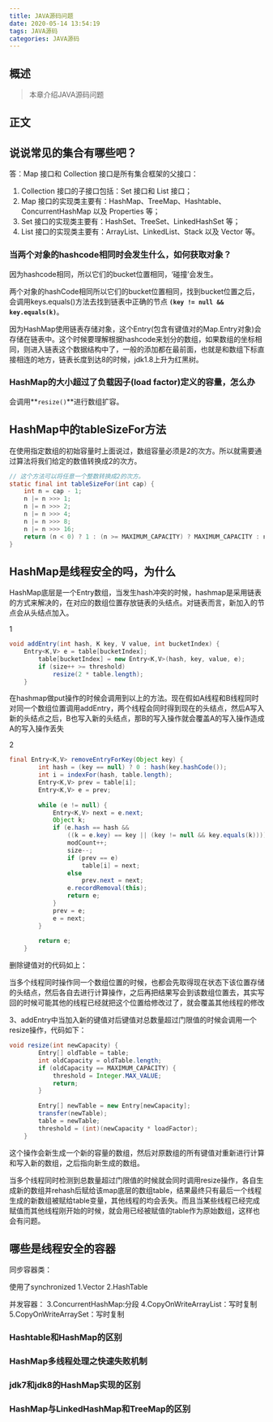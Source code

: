 ```yaml
---
title: JAVA源码问题
date: 2020-05-14 13:54:19
tags: JAVA源码
categories: JAVA源码
---
```


## 概述

> 本章介绍JAVA源码问题

<!--more-->

## 正文

## 说说常见的集合有哪些吧？

答：Map 接口和 Collection 接口是所有集合框架的父接口：

1. Collection 接口的子接口包括：Set 接口和 List 接口；
2. Map 接口的实现类主要有：HashMap、TreeMap、Hashtable、ConcurrentHashMap 以及 Properties 等；
3. Set 接口的实现类主要有：HashSet、TreeSet、LinkedHashSet 等；
4. List 接口的实现类主要有：ArrayList、LinkedList、Stack 以及 Vector 等。

### 当两个对象的hashcode相同时会发生什么，如何获取对象？

因为hashcode相同，所以它们的bucket位置相同，‘碰撞’会发生。

两个对象的hashCode相同所以它们的bucket位置相同，找到bucket位置之后，会调用keys.equals()方法去找到链表中正确的节点 **`(key != null && key.equals(k)`**。

因为HashMap使用链表存储对象，这个Entry(包含有键值对的Map.Entry对象)会存储在链表中。这个时候要理解根据hashcode来划分的数组，如果数组的坐标相同，则进入链表这个数据结构中了，一般的添加都在最前面，也就是和数组下标直接相连的地方，链表长度到达8的时候，jdk1.8上升为红黑树。

### HashMap的大小超过了负载因子(load factor)定义的容量，怎么办

会调用**`resize()`**进行数组扩容。

## HashMap中的tableSizeFor方法

在使用指定数组的初始容量时上面说过，数组容量必须是2的次方。所以就需要通过算法将我们给定的数值转换成2的次方。

```java
// 这个方法可以将任意一个整数转换成2的次方。
static final int tableSizeFor(int cap) {
    int n = cap - 1;
    n |= n >>> 1;
    n |= n >>> 2;
    n |= n >>> 4;
    n |= n >>> 8;
    n |= n >>> 16;
    return (n < 0) ? 1 : (n >= MAXIMUM_CAPACITY) ? MAXIMUM_CAPACITY : n + 1;
}
```

## HashMap是线程安全的吗，为什么

HashMap底层是一个Entry数组，当发生hash冲突的时候，hashmap是采用链表的方式来解决的，在对应的数组位置存放链表的头结点。对链表而言，新加入的节点会从头结点加入。

1

```java
void addEntry(int hash, K key, V value, int bucketIndex) {
	Entry<K,V> e = table[bucketIndex];
        table[bucketIndex] = new Entry<K,V>(hash, key, value, e);
        if (size++ >= threshold)
            resize(2 * table.length);
    }
```

在hashmap做put操作的时候会调用到以上的方法。现在假如A线程和B线程同时对同一个数组位置调用addEntry，两个线程会同时得到现在的头结点，然后A写入新的头结点之后，B也写入新的头结点，那B的写入操作就会覆盖A的写入操作造成A的写入操作丢失

2

```java
final Entry<K,V> removeEntryForKey(Object key) {
        int hash = (key == null) ? 0 : hash(key.hashCode());
        int i = indexFor(hash, table.length);
        Entry<K,V> prev = table[i];
        Entry<K,V> e = prev;
 
        while (e != null) {
            Entry<K,V> next = e.next;
            Object k;
            if (e.hash == hash &&
                ((k = e.key) == key || (key != null && key.equals(k)))) {
                modCount++;
                size--;
                if (prev == e)
                    table[i] = next;
                else
                    prev.next = next;
                e.recordRemoval(this);
                return e;
            }
            prev = e;
            e = next;
        }
 
        return e;
    }
```

删除键值对的代码如上：

当多个线程同时操作同一个数组位置的时候，也都会先取得现在状态下该位置存储的头结点，然后各自去进行计算操作，之后再把结果写会到该数组位置去，其实写回的时候可能其他的线程已经就把这个位置给修改过了，就会覆盖其他线程的修改

3、addEntry中当加入新的键值对后键值对总数量超过门限值的时候会调用一个resize操作，代码如下：

```java
void resize(int newCapacity) {
        Entry[] oldTable = table;
        int oldCapacity = oldTable.length;
        if (oldCapacity == MAXIMUM_CAPACITY) {
            threshold = Integer.MAX_VALUE;
            return;
        }
 
        Entry[] newTable = new Entry[newCapacity];
        transfer(newTable);
        table = newTable;
        threshold = (int)(newCapacity * loadFactor);
    }
```

这个操作会新生成一个新的容量的数组，然后对原数组的所有键值对重新进行计算和写入新的数组，之后指向新生成的数组。

当多个线程同时检测到总数量超过门限值的时候就会同时调用resize操作，各自生成新的数组并rehash后赋给该map底层的数组table，结果最终只有最后一个线程生成的新数组被赋给table变量，其他线程的均会丢失。而且当某些线程已经完成赋值而其他线程刚开始的时候，就会用已经被赋值的table作为原始数组，这样也会有问题。

## 哪些是线程安全的容器

同步容器类：

使用了synchronized
1.Vector
2.HashTable

并发容器：
3.ConcurrentHashMap:分段
4.CopyOnWriteArrayList：写时复制
5.CopyOnWriteArraySet：写时复制

### Hashtable和HashMap的区别

### HashMap多线程处理之快速失败机制

### jdk7和jdk8的HashMap实现的区别

### HashMap与LinkedHashMap和TreeMap的区别



